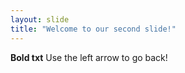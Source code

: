 ```yaml
---
layout: slide
title: "Welcome to our second slide!"
---
```

<b>Bold txt</b>
Use the left arrow to go back!
